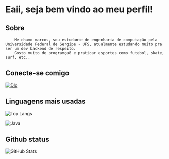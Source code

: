 # Eaii, seja bem vindo ao meu perfil!
## Sobre
        Me chamo marcos, sou estudante de engenharia de computação pela Universidade Federal de Sergipe - UFS, atualmente estudando muito pra ser um dev backend de respeito.
        Gosto muito de programçaõ e praticar esportes como futebol, skate, surf, etc..

## Conecte-se comigo
[![DIo](https://img.shields.io/badge/Dio-B0E0E6?style=for-the-badge&logo=Dio)](https://www.dio.me/users/vynni_mv)  

## Linguagens mais usadas

![Top Langs](https://github-readme-stats-git-masterrstaa-rickstaa.vercel.app/api/top-langs/?username=marcosvn3&layout=compact&bg_color=B0E0E6&border_color=30A3DC&title_color=000&text_color=000)

![Java](https://img.shields.io/badge/Java-B0E0E6?style=for-the-badge&logo=java)


## Github status
![GitHub Stats](https://github-readme-stats.vercel.app/api?username=marcosvn3&theme=transparent&bg_color=B0E0E6&border_color=000&show_icons=true&icon_color=000&title_color=000&text_color=000)
